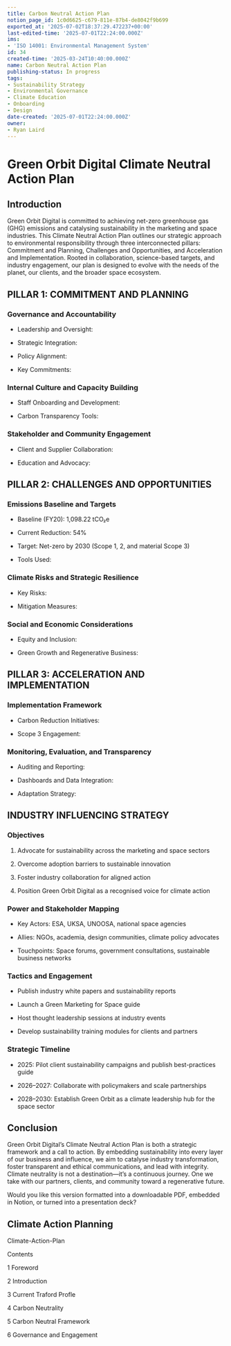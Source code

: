 ```yaml
---
title: Carbon Neutral Action Plan
notion_page_id: 1c0d6625-c679-811e-87b4-de8042f9b699
exported_at: '2025-07-02T18:37:29.472237+00:00'
last-edited-time: '2025-07-01T22:24:00.000Z'
ims:
- 'ISO 14001: Environmental Management System'
id: 34
created-time: '2025-03-24T10:40:00.000Z'
name: Carbon Neutral Action Plan
publishing-status: In progress
tags:
- Sustainability Strategy
- Environmental Governance
- Climate Education
- Onboarding
- Design
date-created: '2025-07-01T22:24:00.000Z'
owner:
- Ryan Laird
---
```


<!-- Unsupported block type: table_of_contents -->

<!-- Unsupported block type: divider -->

# Green Orbit Digital Climate Neutral Action Plan

## Introduction

Green Orbit Digital is committed to achieving net-zero greenhouse gas (GHG) emissions and catalysing sustainability in the marketing and space industries. This Climate Neutral Action Plan outlines our strategic approach to environmental responsibility through three interconnected pillars: Commitment and Planning, Challenges and Opportunities, and Acceleration and Implementation. Rooted in collaboration, science-based targets, and industry engagement, our plan is designed to evolve with the needs of the planet, our clients, and the broader space ecosystem.

<!-- Unsupported block type: divider -->

## PILLAR 1: COMMITMENT AND PLANNING

### Governance and Accountability

- Leadership and Oversight:

- Strategic Integration:

- Policy Alignment:

- Key Commitments:

### Internal Culture and Capacity Building

- Staff Onboarding and Development:

- Carbon Transparency Tools:

### Stakeholder and Community Engagement

- Client and Supplier Collaboration:

- Education and Advocacy:

<!-- Unsupported block type: divider -->

## PILLAR 2: CHALLENGES AND OPPORTUNITIES

### Emissions Baseline and Targets

- Baseline (FY20): 1,098.22 tCO₂e

- Current Reduction: 54%

- Target: Net-zero by 2030 (Scope 1, 2, and material Scope 3)

- Tools Used:

### Climate Risks and Strategic Resilience

- Key Risks:

- Mitigation Measures:

### Social and Economic Considerations

- Equity and Inclusion:

- Green Growth and Regenerative Business:

<!-- Unsupported block type: divider -->

## PILLAR 3: ACCELERATION AND IMPLEMENTATION

### Implementation Framework

- Carbon Reduction Initiatives:

- Scope 3 Engagement:

### Monitoring, Evaluation, and Transparency

- Auditing and Reporting:

- Dashboards and Data Integration:

- Adaptation Strategy:

<!-- Unsupported block type: divider -->

## INDUSTRY INFLUENCING STRATEGY

### Objectives

1. Advocate for sustainability across the marketing and space sectors

1. Overcome adoption barriers to sustainable innovation

1. Foster industry collaboration for aligned action

1. Position Green Orbit Digital as a recognised voice for climate action

### Power and Stakeholder Mapping

- Key Actors: ESA, UKSA, UNOOSA, national space agencies

- Allies: NGOs, academia, design communities, climate policy advocates

- Touchpoints: Space forums, government consultations, sustainable business networks

### Tactics and Engagement

- Publish industry white papers and sustainability reports

- Launch a Green Marketing for Space guide

- Host thought leadership sessions at industry events

- Develop sustainability training modules for clients and partners

### Strategic Timeline

- 2025: Pilot client sustainability campaigns and publish best-practices guide

- 2026–2027: Collaborate with policymakers and scale partnerships

- 2028–2030: Establish Green Orbit as a climate leadership hub for the space sector

<!-- Unsupported block type: divider -->

## Conclusion

Green Orbit Digital’s Climate Neutral Action Plan is both a strategic framework and a call to action. By embedding sustainability into every layer of our business and influence, we aim to catalyse industry transformation, foster transparent and ethical communications, and lead with integrity. Climate neutrality is not a destination—it’s a continuous journey. One we take with our partners, clients, and community toward a regenerative future.

<!-- Unsupported block type: divider -->

Would you like this version formatted into a downloadable PDF, embedded in Notion, or turned into a presentation deck?

## Climate Action Planning

<!-- Unsupported block type: child_database -->







Climate-Action-Plan



Contents 

1 Foreword 

2 Introduction 

3 Current Traford Profle 

4 Carbon Neutrality

5 Carbon Neutral Framework 

6 Governance and Engagement 





<!-- Unsupported block type: child_database -->